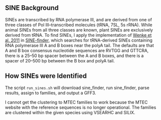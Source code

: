 ## SINE Background
SINEs are transcribed by RNA polymerase III, and are derived from one of three classes of Pol III–transcribed molecules (tRNA, 7SL, 5s rRNA).
While animal SINEs from all three classes are known, plant SINEs are exclusively derived from tRNA. 
To find SINEs, I apply the implementation of [Wenke et al. 2011](http://www.plantcell.org/content/early/2011/09/07/tpc.111.088682) in [SINE-finder](http://www.plantcell.org/content/suppl/2011/08/29/tpc.111.088682.DC1/Supplemental_Data_Set_1-sine_finder.txt), which searches for tRNA-derived SINEs containing RNA polymerase III A and B boxes near the polyA tail. 
The defaults are that A and B box consensus nucleotide sequences are RVTGG and GTTCRA, there is a 25–50 bp spacer between the A and B boxes, and there is a spacer of 20–500 bp between the B box and polyA tail.

## How SINEs were Identified

The script ```run_sines.sh``` will download sine_finder, run sine_finder, parse results, assign to families, and output a GFF3.

I cannot get the clustering to MTEC families to work because the MTEC website with the reference sequences is no longer operational. The families are clustered within the given species using VSEARHC and SILIX.

